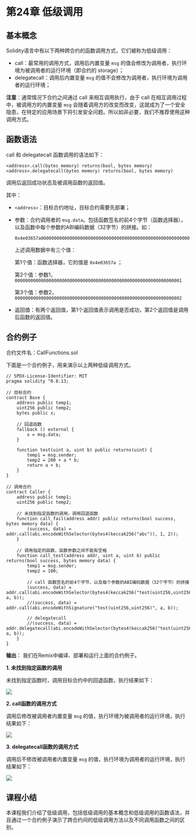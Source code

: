 # 第24章 低级调用

## 基本概念

Solidity语言中有以下两种跨合约的函数调用方式，它们被称为低级调用：

+ call：最常用的调用方式，调用后内置变量 `msg` 的值会修改为调用者，执行环境为被调用者的运行环境（即合约的 storage）；
+ delegatecall：调用后内置变量 `msg` 的值不会修改为调用者，执行环境为调用者的运行环境；

**注意**：通常情况下合约之间通过 call 来相互调用执行，由于 call 在相互调用过程中，被调用方的内置变量 `msg` 会随着调用方的改变而改变，这就成为了一个安全隐患，在特定的应用场景下将引发安全问题。所以如非必要，我们不推荐使用这种调用方式。

## 函数语法

call 和 delegatecall 函数调用的语法如下：

```
<address>.call(bytes memory) returns(bool, bytes memory)
<address>.delegatecall(bytes memory) returns(bool, bytes memory)
```

调用后返回成功状态及被调用函数的返回值。

其中：

+ `<address>`：目标合约地址，目标合约需要先部署；

+ 参数：合约调用者的 `msg.data`。包括函数签名的前4个字节（函数选择器），以及函数中每个参数的ABI编码数据（32字节）的拼接。如：

  ```
  0x4e03657a00000000000000000000000000000000000000000000000000000000000000010000000000000000000000000000000000000000000000000000000000000002
  ```

  上述调用数据中有三个值：

  第1个值：函数选择器，它的值是 `0x4e03657a` ；

  第2个值：参数1，`0000000000000000000000000000000000000000000000000000000000000001`

  第3个值：参数2，`0000000000000000000000000000000000000000000000000000000000000002`

+ 返回值：有两个返回值，第1个返回值表示调用是否成功，第2个返回值是调用后函数的返回值。

## 合约例子

合约文件名：CallFunctions.sol

下面是一个合约例子，用来演示以上两种低级调用方式。

```
// SPDX-License-Identifier: MIT
pragma solidity ^0.8.13;

// 目标合约
contract Base {
    address public temp1;
    uint256 public temp2;
    bytes public x;

    // 回退函数
    fallback () external {
        x = msg.data;
    }

    function test(uint a, uint b) public returns(uint) {
        temp1 = msg.sender;
        temp2 = 200 + a * b;
        return a + b;
    }
}

// 调用合约
contract Caller {
    address public temp1;
    uint256 public temp2;

    // 未找到指定函数的调用，调用回退函数
    function call_fail(address addr) public returns(bool success, bytes memory data) {
        (success, data) = addr.call(abi.encodeWithSelector(bytes4(keccak256("abc")), 1, 2));
    }

    // 调用指定的函数，函数参数之间不能有空格
    function call_test(address addr, uint a, uint b) public returns(bool success, bytes memory data) {
        temp1 = msg.sender;
        temp2 = 100;

        // call 函数签名的前4个字节，以及每个参数的ABI编码数据（32个字节）的拼接
        (success, data) = addr.call(abi.encodeWithSelector(bytes4(keccak256("test(uint256,uint256)")), a, b));
        //(success, data) = addr.call(abi.encodeWithSignature("test(uint256,uint256)", a, b));

        // delegatecall
        //(success, data) = addr.delegatecall(abi.encodeWithSelector(bytes4(keccak256("test(uint256,uint256)")), a, b));
    }
}
```

**输出**： 我们在Remix中编译、部署和运行上面的合约例子。

**1.  未找到指定函数的调用**

未找到指定函数时，调用目标合约中的回退函数，执行结果如下：

![](D:\资料\我的\项目\IT培训项目\区块链\课程\Solidity语言基础教程\images\remix-callfunctions-1.png)

**2. call函数的调用方式**

调用后修改被调用者内置变量 `msg` 的值，执行环境为被调用者的运行环境，执行结果如下：

![](D:\资料\我的\项目\IT培训项目\区块链\课程\Solidity语言基础教程\images\remix-callfunctions-2.png)

**3. delegatecall函数的调用方式**

调用后不修改被调用者内置变量 `msg` 的值，执行环境为调用者的运行环境，执行结果如下：

![](D:\资料\我的\项目\IT培训项目\区块链\课程\Solidity语言基础教程\images\remix-callfunctions-3.png)

## 课程小结

本课程我们介绍了低级调用，包括低级调用的基本概念和低级调用的函数语法，并且通过一个合约例子演示了跨合约间的低级调用方法以及不同调用函数之间的区别。


